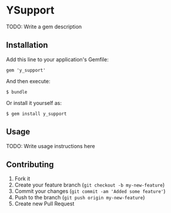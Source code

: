 # YSupport

TODO: Write a gem description

## Installation

Add this line to your application's Gemfile:

    gem 'y_support'

And then execute:

    $ bundle

Or install it yourself as:

    $ gem install y_support

## Usage

TODO: Write usage instructions here

## Contributing

1. Fork it
2. Create your feature branch (`git checkout -b my-new-feature`)
3. Commit your changes (`git commit -am 'Added some feature'`)
4. Push to the branch (`git push origin my-new-feature`)
5. Create new Pull Request
